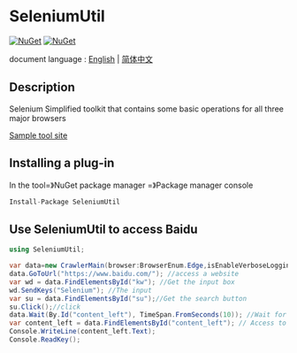 # SeleniumUtil

[![NuGet](https://img.shields.io/nuget/dt/SeleniumUtil.svg?label=NuGet&style=flat&logo=nuget)](https://www.nuget.org/packages/SeleniumUtil/)
[![NuGet](https://img.shields.io/nuget/v/SeleniumUtil.svg?label=NuGet&style=flat&logo=nuget)](https://www.nuget.org/packages/SeleniumUtil/)

document language : [English](README.en.md) | [简体中文](README.md)

## Description

Selenium Simplified toolkit that contains some basic operations for all three major browsers

[Sample tool site](https://tokengo.top/docs/selenium-uitl/selenium/) 

## Installing a plug-in

In the tool=》NuGet package manager  =》Package manager console

```csharp
Install-Package SeleniumUtil 
```

## Use SeleniumUtil to access Baidu  

```csharp
using SeleniumUtil;

var data=new CrawlerMain(browser:BrowserEnum.Edge,isEnableVerboseLogging:true);
data.GoToUrl("https://www.baidu.com/"); //access a website 
var wd = data.FindElementsById("kw"); //Get the input box
wd.SendKeys("Selenium"); //The input
var su = data.FindElementsById("su");//Get the search button
su.Click();//click
data.Wait(By.Id("content_left"), TimeSpan.FromSeconds(10)); //Wait for the interface to complete loading
var content_left = data.FindElementsById("content_left"); // Access to content
Console.WriteLine(content_left.Text);
Console.ReadKey();
```
